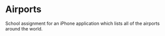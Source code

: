 Airports
=========

School assignment for an iPhone application which lists all of the airports around the world.
